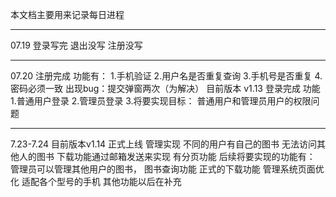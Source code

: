 本文档主要用来记录每日进程*********************************************07.19登录写完 退出没写 注册没写***************************************************07.20注册完成 功能有：1.手机验证2.用户名是否重复查询3.手机号是否重复4.密码必须一致出现bug：提交弹窗两次（为解决）目前版本 v1.13登录完成 功能1.普通用户登录2.管理员登录3.将要实现目标：普通用户和管理员用户的权限问题*********************************************************7.23-7.24目前版本v1.14 正式上线管理实现不同的用户有自己的图书 无法访问其他人的图书下载功能通过邮箱发送来实现有分页功能后续将要实现的功能有：管理员可以管理其他用户的图书，图书查询功能正式的下载功能管理系统页面优化适配各个型号的手机其他功能以后在补充